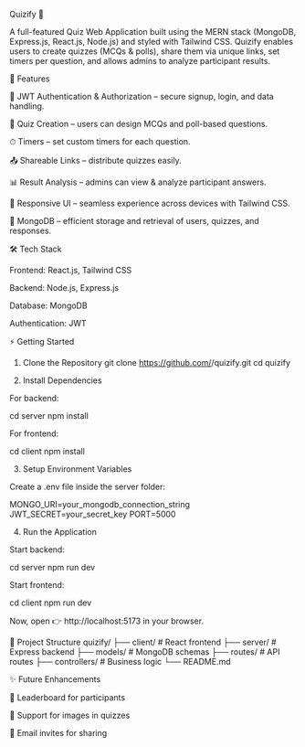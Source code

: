 Quizify 📝

A full-featured Quiz Web Application built using the MERN stack (MongoDB, Express.js, React.js, Node.js) and styled with Tailwind CSS. Quizify enables users to create quizzes (MCQs & polls), share them via unique links, set timers per question, and allows admins to analyze participant results.

🚀 Features

🔑 JWT Authentication & Authorization – secure signup, login, and data handling.

📝 Quiz Creation – users can design MCQs and poll-based questions.

⏱ Timers – set custom timers for each question.

📤 Shareable Links – distribute quizzes easily.

📊 Result Analysis – admins can view & analyze participant answers.

📱 Responsive UI – seamless experience across devices with Tailwind CSS.

💾 MongoDB – efficient storage and retrieval of users, quizzes, and responses.

🛠️ Tech Stack

Frontend: React.js, Tailwind CSS

Backend: Node.js, Express.js

Database: MongoDB

Authentication: JWT

⚡ Getting Started
1. Clone the Repository
git clone https://github.com/<your-username>/quizify.git
cd quizify

2. Install Dependencies

For backend:

cd server
npm install


For frontend:

cd client
npm install

3. Setup Environment Variables

Create a .env file inside the server folder:

MONGO_URI=your_mongodb_connection_string
JWT_SECRET=your_secret_key
PORT=5000

4. Run the Application

Start backend:

cd server
npm run dev


Start frontend:

cd client
npm run dev


Now, open 👉 http://localhost:5173 in your browser.

📂 Project Structure
quizify/
 ├── client/        # React frontend
 ├── server/        # Express backend
 ├── models/        # MongoDB schemas
 ├── routes/        # API routes
 ├── controllers/   # Business logic
 └── README.md

✨ Future Enhancements

📌 Leaderboard for participants

📌 Support for images in quizzes

📌 Email invites for sharing
